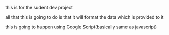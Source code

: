 this is for the sudent dev project 

all that this is going to do is that it will format the data which is provided to it 

this is going to happen using Google Script(basically same as javascript) 

